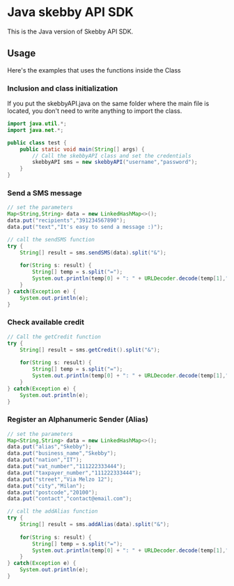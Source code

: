 # Java skebby API SDK

This is the Java version of Skebby API SDK.

## Usage

Here's the examples that uses the functions inside the Class

### Inclusion and class initialization
If you put the skebbyAPI.java on the same folder where the main file is located, you don't need to write anything to import the class.

```Java
import java.util.*;
import java.net.*;

public class test {
	public static void main(String[] args) {
        // Call the skebbyAPI class and set the credentials 
		skebbyAPI sms = new skebbyAPI("username","password");
	}
}
```

### Send a SMS message
```Java
// set the parameters
Map<String,String> data = new LinkedHashMap<>();
data.put("recipients","391234567890"); 
data.put("text","It's easy to send a message :)");

// call the sendSMS function 
try {
    String[] result = sms.sendSMS(data).split("&");
    
    for(String s: result) {
        String[] temp = s.split("=");
        System.out.println(temp[0] + ": " + URLDecoder.decode(temp[1],"UTF-8"));
    }	
} catch(Exception e) {
    System.out.println(e);
}
```

### Check available credit
```Java
// Call the getCredit function
try {
    String[] result = sms.getCredit().split("&");
    
    for(String s: result) {
        String[] temp = s.split("=");
        System.out.println(temp[0] + ": " + URLDecoder.decode(temp[1],"UTF-8"));
    }	
} catch(Exception e) {
    System.out.println(e);
}
```

### Register an Alphanumeric Sender (Alias)
```Java
// set the parameters
Map<String,String> data = new LinkedHashMap<>();
data.put("alias","Skebby"); 
data.put("business_name","Skebby");
data.put("nation","IT"); 
data.put("vat_number","111222333444");
data.put("taxpayer_number","111222333444"); 
data.put("street","Via Melzo 12");
data.put("city","Milan");
data.put("postcode","20100");
data.put("contact","contact@email.com");

// call the addAlias function 
try {
    String[] result = sms.addAlias(data).split("&");
    
    for(String s: result) {
        String[] temp = s.split("=");
        System.out.println(temp[0] + ": " + URLDecoder.decode(temp[1],"UTF-8"));
    }	
} catch(Exception e) {
    System.out.println(e);
}
```
